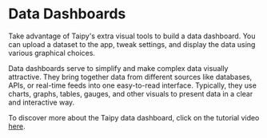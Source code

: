 # Data Dashboards

Take advantage of Taipy's extra visual tools to build a data dashboard. You can upload a dataset 
to the app, tweak settings, and display the data using various graphical choices.

Data dashboards serve to simplify and make complex data visually attractive. They bring together 
data from different sources like databases, APIs, or real-time feeds into one easy-to-read 
interface. Typically, they use charts, graphs, tables, gauges, and other visuals to present data 
in a clear and interactive way.

To discover more about the Taipy data dashboard, click on the tutorial video 
[here](https://www.youtube.com/watch?v=0KlZ3IDFJz4).
